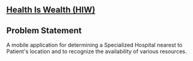## [Health Is Wealth (HIW)](https://github.com/SAWASTHA/Creative-Tech-Brains)

## Problem Statement

A mobile application for determining a Specialized Hospital nearest to Patient's location and to recognize the availability of various resources.
